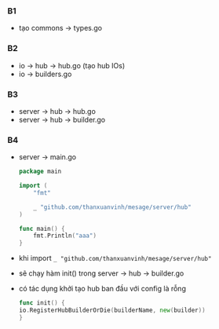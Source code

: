 ### B1
-  tạo commons -> types.go

### B2
- io -> hub -> hub.go (tạo hub IOs)
- io -> builders.go

### B3
- server -> hub -> hub.go
- server -> hub -> builder.go

### B4
- server -> main.go
    ```go
    package main

    import (
        "fmt"

        _ "github.com/thanxuanvinh/mesage/server/hub"
    )

    func main() {
        fmt.Println("aaa")
    }
    ```

- khi import `_ "github.com/thanxuanvinh/mesage/server/hub"`
- sẽ chạy hàm init() trong server -> hub -> builder.go
- có tác dụng khởi tạo hub ban đầu với config là rỗng
    ```go
    func init() {
	io.RegisterHubBuilderOrDie(builderName, new(builder))
    }
    ```
